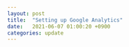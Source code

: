 ```yaml
---
layout: post
title:  "Setting up Google Analytics"
date:   2021-06-07 01:00:20 +0900
categories: update
---
```

